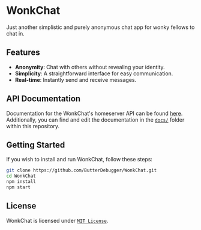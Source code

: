 # WonkChat

Just another simplistic and purely anonymous chat app for wonky fellows to chat in.

## Features

-   **Anonymity**: Chat with others without revealing your identity.
-   **Simplicity**: A straightforward interface for easy communication.
-   **Real-time**: Instantly send and receive messages.

## API Documentation

Documentation for the WonkChat's homeserver API can be found [here](https://wonk-docs.debutter.dev/).
Additionally, you can find and edit the documentation in the [`docs/`](docs) folder within this repository.

## Getting Started

If you wish to install and run WonkChat, follow these steps:

```sh
git clone https://github.com/ButterDebugger/WonkChat.git
cd WonkChat
npm install
npm start
```

## License

WonkChat is licensed under [`MIT License`](LICENSE).
